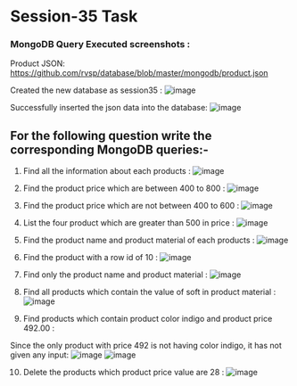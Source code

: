 # Session-35 Task

### MongoDB Query Executed screenshots :

Product JSON: https://github.com/rvsp/database/blob/master/mongodb/product.json

Created the new database as session35 :
![image](https://github.com/user-attachments/assets/d1a0fbe2-2365-4808-a0c5-d05191fa92a0)

Successfully inserted the json data into the database:
![image](https://github.com/user-attachments/assets/9f8cb72e-c6ba-4d45-b044-ee68d54c1e00)

## For the following question write the corresponding MongoDB queries:-

1. Find all the information about each products :
![image](https://github.com/user-attachments/assets/12555bb3-4725-44a4-8e76-b791ac12fd31)
   
2. Find the product price which are between 400 to 800 :
![image](https://github.com/user-attachments/assets/0fe91e3a-57ea-41df-8416-462d5b5b1e64)

3. Find the product price which are not between 400 to 600 :
![image](https://github.com/user-attachments/assets/da252662-5ea8-42c4-9517-72a8513aac77)

4. List the four product which are greater than 500 in price :
![image](https://github.com/user-attachments/assets/0149290c-e2ed-4d24-b3b9-362de62d2f60)

5. Find the product name and product material of each products :
![image](https://github.com/user-attachments/assets/dae0e2a6-975b-4e59-a17e-407baf2f7de3)

6. Find the product with a row id of 10 :
![image](https://github.com/user-attachments/assets/74367b4e-9a9f-48a3-865c-7f92c58c4bde)

7. Find only the product name and product material :
![image](https://github.com/user-attachments/assets/12d6dd40-5bef-410f-b6fe-146b9130a281)

8. Find all products which contain the value of soft in product material :
![image](https://github.com/user-attachments/assets/867bb2e2-7834-4d83-bd36-3b54829e0e9e)

9. Find products which contain product color indigo  and product price 492.00 :

  Since the only product with price 492 is not having color indigo, it has not given any input:
![image](https://github.com/user-attachments/assets/8b96050c-ff1e-48ff-b0e5-6ea1e5dc5f79)
![image](https://github.com/user-attachments/assets/cc0c470d-9b00-43fd-af69-a24dc59df9da)

10. Delete the products which product price value are 28 :
![image](https://github.com/user-attachments/assets/3b00dca0-bc0e-42e8-a244-705a343decf3)

